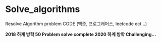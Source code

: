 # Solve_algorithms
Resolve Algorithm problem CODE (백준, 프로그래머스, leetcode ect...)

<b>2018 하계 방학 50 Problem solve complete
2020 하계 방학 Challenging...</b>
